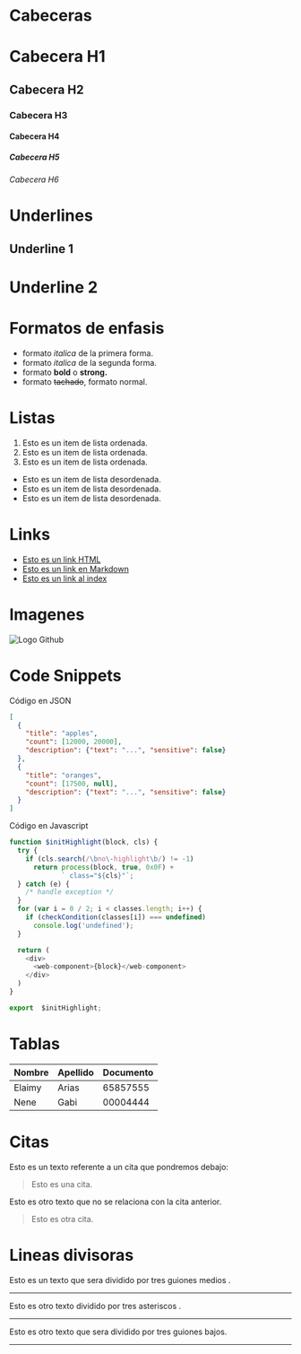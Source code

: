 # Cabeceras

# Cabecera H1

## Cabecera H2

### Cabecera H3

#### Cabecera H4

##### Cabecera H5

###### Cabecera H6

# Underlines

## Underline 1

# Underline 2

# Formatos de enfasis

- formato _italica_ de la primera forma.
- formato _italica_ de la segunda forma.
- formato **bold** o **strong.**
- formato ~~tachado~~, formato normal.

# Listas

1. Esto es un item de lista ordenada.
2. Esto es un item de lista ordenada.
3. Esto es un item de lista ordenada.

- Esto es un item de lista desordenada.
- Esto es un item de lista desordenada.
- Esto es un item de lista desordenada.

# Links

- <a href="http://www.google.com">Esto es un link HTML</a>
- [Esto es un link en Markdown](http://www.google.com)
- [Esto es un link al index](index.html)

# Imagenes

![Logo Github](https://www.sferalabs.cc/wp-content/uploads/github-logo.png)

# Code Snippets

Código en JSON

```JSON
[
  {
    "title": "apples",
    "count": [12000, 20000],
    "description": {"text": "...", "sensitive": false}
  },
  {
    "title": "oranges",
    "count": [17500, null],
    "description": {"text": "...", "sensitive": false}
  }
]
```

Código en Javascript

```Javascript
function $initHighlight(block, cls) {
  try {
    if (cls.search(/\bno\-highlight\b/) != -1)
      return process(block, true, 0x0F) +
             ` class="${cls}"`;
  } catch (e) {
    /* handle exception */
  }
  for (var i = 0 / 2; i < classes.length; i++) {
    if (checkCondition(classes[i]) === undefined)
      console.log('undefined');
  }

  return (
    <div>
      <web-component>{block}</web-component>
    </div>
  )
}

export  $initHighlight;
```

# Tablas

| Nombre | Apellido | Documento |
| ------ | -------- | --------- |
| Elaimy | Arias    | 65857555  |
| Nene   | Gabi     | 00004444  |

# Citas

Esto es un texto referente a un cita que pondremos debajo:

> Esto es una cita.

Esto es otro texto que no se relaciona con la cita anterior.

> Esto es otra cita.

# Lineas divisoras

Esto es un texto que sera dividido por tres guiones medios .

---

Esto es otro texto dividido por tres asteriscos .

---

Esto es otro texto que sera dividido por tres guiones bajos.

---
